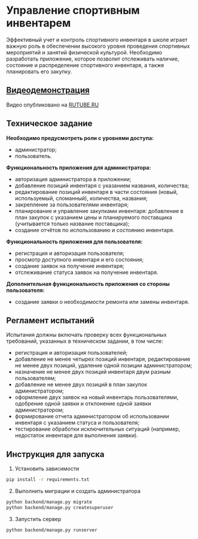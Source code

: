 # Управление спортивным инвентарем

Эффективный учет и контроль спортивного инвентаря в школе играет важную роль в обеспечении высокого уровня проведения
спортивных мероприятий и занятий физической культурой. Необходимо разработать приложение, которое позволит отслеживать
наличие, состояние и распределение спортивного инвентаря, а также планировать его закупку.

## [Видеодемонстрация](https://rutube.ru/video/54afd8fe5d7418659a993c00a05dba4d/)
Видео опубликовано на [RUTUBE.RU](https://rutube.ru/video/54afd8fe5d7418659a993c00a05dba4d/)

## Техническое задание

**Необходимо предусмотреть роли с уровнями доступа:**

- администратор;
- пользователь.

**Функциональность приложения для администратора:**

- авторизация администратора в приложении;
- добавление позиций инвентаря с указанием названия, количества;
- редактирование позиций инвентаря в части состояния (новый, используемый, сломанный), количества, названия;
- закрепление за пользователями инвентаря;
- планирование и управление закупками инвентаря: добавление в план закупок с указанием цены и планируемого поставщика
  (учитывается только название поставщика);
- создание отчётов по использованию и состоянию инвентаря.

**Функциональность приложения для пользователя:**
- регистрация и авторизация пользователя;
- просмотр доступного инвентаря и его состояния;
- создание заявок на получение инвентаря;
- отслеживание статуса заявок на получение инвентаря.

**Дополнительная функциональность приложения со стороны пользователя:**
- создание заявки о необходимости ремонта или замены инвентаря.

## Регламент испытаний

Испытания должны включать проверку всех функциональных требований, указанных в техническом задании, в том числе:
- регистрация и авторизация пользователей;
- добавление не менее четырех позиций инвентаря, редактирование не менее двух позиций,
  удаление одной позиции администратором;
- назначение не менее двух позиций инвентаря двум разным пользователям;
- добавление не менее двух позиций в план закупок администратором;
- оформление двух заявок на новый инвентарь пользователями, одобрение одной заявки
  и отклонение одной заявки администратором;
- формирование отчета администратором об использовании инвентаря с указанием статуса и пользователя;
- тестирование обработки исключительных ситуаций
  (например, недостаток инвентаря для выполнения заявки).

## Инструкция для запуска

1. Установить зависимости
```bash
pip install -r requirements.txt
```
2. Выполнить миграции и создать администратора
```bash
python backend/manage.py migrate
python backend/manage.py createsuperuser
```
3. Запустить сервер
```bash
python backend/manage.py runserver
```
